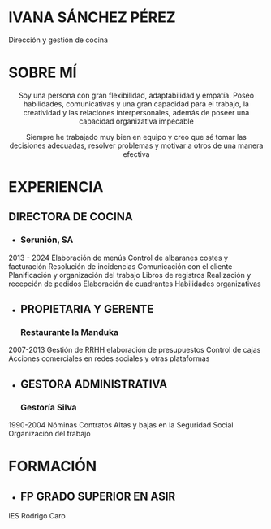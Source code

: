 # IVANA SÁNCHEZ PÉREZ
Dirección y gestión de cocina
# SOBRE MÍ 
<p align="center"> Soy una persona con gran flexibilidad, adaptabilidad y empatía. Poseo habilidades, comunicativas y una gran capacidad para el trabajo, la creatividad y las relaciones interpersonales, además de poseer una capacidad organizativa impecable</p>
<p align="center"> Siempre he trabajado muy bien en equipo y creo que sé tomar las decisiones adecuadas, resolver problemas y motivar a otros de una manera efectiva </p>

# EXPERIENCIA 
  ## DIRECTORA DE COCINA
- ### Serunión, SA
2013 - 2024
Elaboración de menús
Control de albaranes costes y facturación
Resolución de incidencias
Comunicación con el cliente
Planificación y organización del trabajo
Libros de registros
Realización y recepción de pedidos
Elaboración de cuadrantes
Habilidades organizativas
- ## PROPIETARIA Y GERENTE 
  ### Restaurante la Manduka
2007-2013
Gestión de RRHH
elaboración de presupuestos
Control de cajas
Acciones comerciales en redes sociales y otras plataformas
- ## GESTORA ADMINISTRATIVA
  ### Gestoría Silva
1990-2004
Nóminas
Contratos
Altas y bajas en la Seguridad Social
Organización del trabajo

# FORMACIÓN 
- ## FP GRADO SUPERIOR EN ASIR
IES Rodrigo Caro



